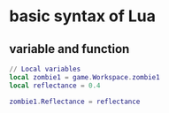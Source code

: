 # basic syntax of Lua

## variable and function

```lua
// Local variables
local zombie1 = game.Workspace.zombie1
local reflectance = 0.4

zombie1.Reflectance = reflectance


```
